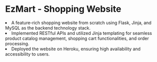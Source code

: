 # EzMart - Shopping Website


 <li>A feature-rich shopping website from scratch using Flask, Jinja, and MySQL as the backend technology stack.</li>
 <li>Implemented RESTful APIs and utilized Jinja templating for seamless product catalog management, shopping cart functionalities, and order processing.</li>
 <li>Deployed the website on Heroku, ensuring high availability and accessibility to users.</li>